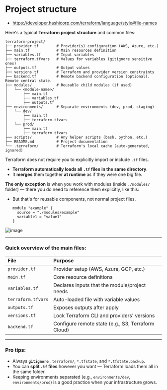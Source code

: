 # Project structure

- https://developer.hashicorp.com/terraform/language/style#file-names

Here's a typical **Terraform project structure** and common files:

```
terraform-project/
├── provider.tf        # Provider(s) configuration (AWS, Azure, etc.)
├── main.tf            # Main resources definition
├── variables.tf       # Input variables
├── terraform.tfvars   # Values for variables (gitignore sensitive ones)
├── outputs.tf         # Output values
├── versions.tf        # Terraform and provider version constraints
├── backend.tf         # Remote backend configuration (optional). Remote central state.
├── modules/           # Reusable child modules (if used)
│   └── <module-name>/
│       ├── main.tf
│       ├── variables.tf
│       ├── outputs.tf
├── environments/      # Separate environments (dev, prod, staging)
│   └── dev/
│       ├── main.tf
│       ├── terraform.tfvars
│   └── prod/
│       ├── main.tf
│       ├── terraform.tfvars
├── scripts/           # Any helper scripts (bash, python, etc.)
├── README.md          # Project documentation
└── .terraform/        # Terraform's local cache (auto-generated, ignored)
```

Terraform does not require you to explicitly import or include `.tf` files.
- **Terraform automatically loads all `.tf` files** **in the same directory**.
- It **merges** them together **at runtime** as if they were one big file.

**The only exception** is when you work with modules (inside `./modules/` folder) — there you do need to reference them explicitly, like this:
- But that's for reusable components, not normal project files.
  ```hcl
  module "example" {
    source = "./modules/example"
    variable1 = "value1"
  }
  ```

![image](https://github.com/user-attachments/assets/6937ee21-0176-4149-868a-9902a66bd2b8)

---

### Quick overview of the **main files**:

| File | Purpose |
|:-----|:--------|
| `provider.tf` | Provider setup (AWS, Azure, GCP, etc.) |
| `main.tf` | Core resource definitions |
| `variables.tf` | Declares inputs that the module/project needs |
| `terraform.tfvars` | Auto-loaded file with variable values |
| `outputs.tf` | Exposes outputs after apply |
| `versions.tf` | Lock Terraform CLI and providers' versions |
| `backend.tf` | Configure remote state (e.g., S3, Terraform Cloud) |

---

### Pro tips:
- Always **`gitignore`** `.terraform/`, `*.tfstate`, and `*.tfstate.backup`.
- You can **split `.tf` files** however you want — Terraform loads them all in the same folder.
- Keeping environments separated (e.g., `environments/dev`, `environments/prod`) is a good practice when your infrastructure grows.
